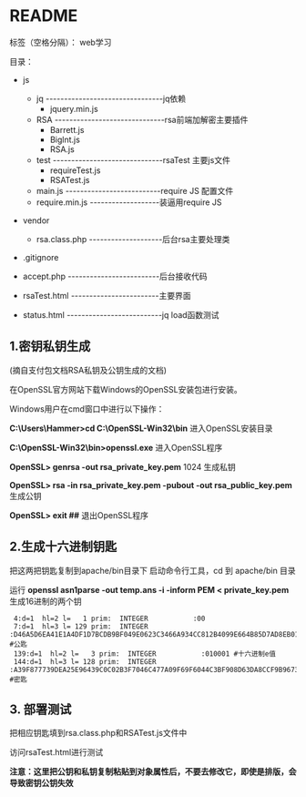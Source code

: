 # README

标签（空格分隔）： web学习



目录：

- js
	- jq --------------------------------jq依赖
		- jquery.min.js
	- RSA ------------------------------rsa前端加解密主要插件
		- Barrett.js
		- Biglnt.js
		- RSA.js
	- test ------------------------------rsaTest 主要js文件
		- requireTest.js
		- RSATest.js
	- main.js --------------------------require JS 配置文件
	- require.min.js -------------------装逼用require JS

- vendor
	- rsa.class.php --------------------后台rsa主要处理类

- .gitignore
- accept.php -------------------------后台接收代码
- rsaTest.html ------------------------主要界面
- status.html --------------------------jq load函数测试



## 1.密钥私钥生成 

   (摘自支付包文档RSA私钥及公钥生成的文档)

   在OpenSSL官方网站下载Windows的OpenSSL安装包进行安装。

   Windows用户在cmd窗口中进行以下操作：

   **C:\Users\Hammer>cd C:\OpenSSL-Win32\bin** 进入OpenSSL安装目录

   **C:\OpenSSL-Win32\bin>openssl.exe** 进入OpenSSL程序

   **OpenSSL> genrsa -out rsa_private_key.pem** 1024 生成私钥

   **OpenSSL> rsa -in rsa_private_key.pem -pubout -out rsa_public_key.pem** 生成公钥

   **OpenSSL> exit ##** 退出OpenSSL程序


## 2.生成十六进制钥匙
把这两把钥匙复制到apache/bin目录下
启动命令行工具，cd 到 apache/bin 目录

运行 
**openssl asn1parse -out temp.ans -i -inform PEM < private_key.pem** 
生成16进制的两个钥



     4:d=1  hl=2 l=   1 prim:  INTEGER           :00
     7:d=1  hl=3 l= 129 prim:  INTEGER           :D46A5D6EA41E1A4DF1D7BCDB9BF049E0623C3466A934CC812B4099E664B85D7AD8EB01071EC3992F6569E35E833FDA06C0E56F1637169CE022AB1AF7B7CC96042E789E95959097A5AE90AA87D2AA2D84335BAE8EADD4C7372C6B16E727BE297B2B0BE5548502DAF59B7CBD35025431E024EA31FDEF833F7A441E6BB4F540AEC7 #公匙
     139:d=1  hl=2 l=   3 prim:  INTEGER           :010001 #十六进制e值
     144:d=1  hl=3 l= 128 prim:  INTEGER           :A39F877739DEA25E96439C0C02B3F7046C477A09F69F6044C3BF908D63DA8CCF9B9673053C1269C693B51C5AEA795E0643C2B86E8162DED6DC7DB7594870C4C0ED460EC64057B317A2EB64B7107B9CFD738BB2A76AEE80D1840ADB1ED1FB4F984CD3A2412EF0E2B95B5CE84D54EEF4AA0D0E6C49E41E0387887EC4247DC22191 #密匙



 
## 3. 部署测试  

把相应钥匙填到rsa.class.php和RSATest.js文件中

访问rsaTest.html进行测试


**注意：这里把公钥和私钥复制粘贴到对象属性后，不要去修改它，即使是排版，会导致密钥公钥失效**


